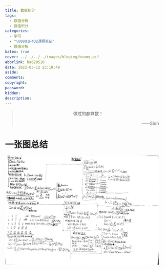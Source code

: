 ```yaml
---
title: 数值积分
tags:
  - 数值分析
  - 数值积分
categories:
  - 学习
  - "\U0001F4D2课程笔记"
  - 数值分析
katex: true
cover: ../../../../images/blogimg/bunny.gif
abbrlink: ba629510
date: 2022-03-12 23:19:49
aside:
comments:
copyright:
password:
hidden:
description:
---
```


> <center>做过的都算数！</center>
> <p align="right">——Sion</p>

# 一张图总结

![]( 
../../../../images/blogimage/raw/master/2022/03/12/20220312232134266.jpg)
